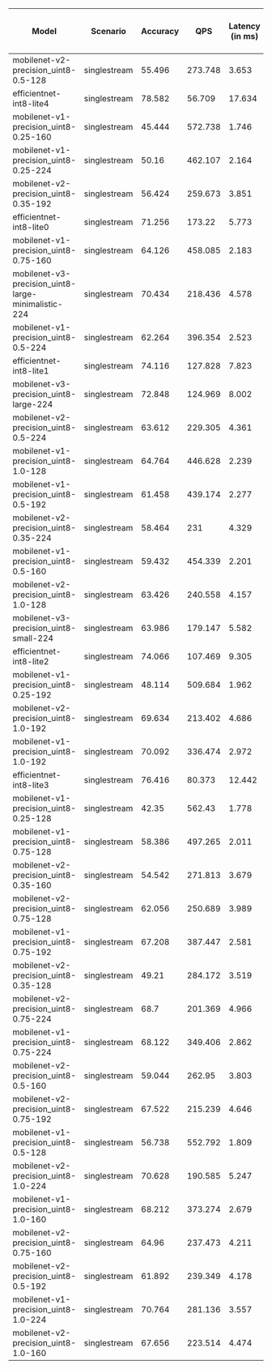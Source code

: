 | Model                                               | Scenario     |   Accuracy |     QPS |   Latency (in ms) | Power Efficiency (in samples/J)   |
|-----------------------------------------------------|--------------|------------|---------|-------------------|-----------------------------------|
| mobilenet-v2-precision_uint8-0.5-128                | singlestream |     55.496 | 273.748 |             3.653 |                                   |
| efficientnet-int8-lite4                             | singlestream |     78.582 |  56.709 |            17.634 |                                   |
| mobilenet-v1-precision_uint8-0.25-160               | singlestream |     45.444 | 572.738 |             1.746 |                                   |
| mobilenet-v1-precision_uint8-0.25-224               | singlestream |     50.16  | 462.107 |             2.164 |                                   |
| mobilenet-v2-precision_uint8-0.35-192               | singlestream |     56.424 | 259.673 |             3.851 |                                   |
| efficientnet-int8-lite0                             | singlestream |     71.256 | 173.22  |             5.773 |                                   |
| mobilenet-v1-precision_uint8-0.75-160               | singlestream |     64.126 | 458.085 |             2.183 |                                   |
| mobilenet-v3-precision_uint8-large-minimalistic-224 | singlestream |     70.434 | 218.436 |             4.578 |                                   |
| mobilenet-v1-precision_uint8-0.5-224                | singlestream |     62.264 | 396.354 |             2.523 |                                   |
| efficientnet-int8-lite1                             | singlestream |     74.116 | 127.828 |             7.823 |                                   |
| mobilenet-v3-precision_uint8-large-224              | singlestream |     72.848 | 124.969 |             8.002 |                                   |
| mobilenet-v2-precision_uint8-0.5-224                | singlestream |     63.612 | 229.305 |             4.361 |                                   |
| mobilenet-v1-precision_uint8-1.0-128                | singlestream |     64.764 | 446.628 |             2.239 |                                   |
| mobilenet-v1-precision_uint8-0.5-192                | singlestream |     61.458 | 439.174 |             2.277 |                                   |
| mobilenet-v2-precision_uint8-0.35-224               | singlestream |     58.464 | 231     |             4.329 |                                   |
| mobilenet-v1-precision_uint8-0.5-160                | singlestream |     59.432 | 454.339 |             2.201 |                                   |
| mobilenet-v2-precision_uint8-1.0-128                | singlestream |     63.426 | 240.558 |             4.157 |                                   |
| mobilenet-v3-precision_uint8-small-224              | singlestream |     63.986 | 179.147 |             5.582 |                                   |
| efficientnet-int8-lite2                             | singlestream |     74.066 | 107.469 |             9.305 |                                   |
| mobilenet-v1-precision_uint8-0.25-192               | singlestream |     48.114 | 509.684 |             1.962 |                                   |
| mobilenet-v2-precision_uint8-1.0-192                | singlestream |     69.634 | 213.402 |             4.686 |                                   |
| mobilenet-v1-precision_uint8-1.0-192                | singlestream |     70.092 | 336.474 |             2.972 |                                   |
| efficientnet-int8-lite3                             | singlestream |     76.416 |  80.373 |            12.442 |                                   |
| mobilenet-v1-precision_uint8-0.25-128               | singlestream |     42.35  | 562.43  |             1.778 |                                   |
| mobilenet-v1-precision_uint8-0.75-128               | singlestream |     58.386 | 497.265 |             2.011 |                                   |
| mobilenet-v2-precision_uint8-0.35-160               | singlestream |     54.542 | 271.813 |             3.679 |                                   |
| mobilenet-v2-precision_uint8-0.75-128               | singlestream |     62.056 | 250.689 |             3.989 |                                   |
| mobilenet-v1-precision_uint8-0.75-192               | singlestream |     67.208 | 387.447 |             2.581 |                                   |
| mobilenet-v2-precision_uint8-0.35-128               | singlestream |     49.21  | 284.172 |             3.519 |                                   |
| mobilenet-v2-precision_uint8-0.75-224               | singlestream |     68.7   | 201.369 |             4.966 |                                   |
| mobilenet-v1-precision_uint8-0.75-224               | singlestream |     68.122 | 349.406 |             2.862 |                                   |
| mobilenet-v2-precision_uint8-0.5-160                | singlestream |     59.044 | 262.95  |             3.803 |                                   |
| mobilenet-v2-precision_uint8-0.75-192               | singlestream |     67.522 | 215.239 |             4.646 |                                   |
| mobilenet-v1-precision_uint8-0.5-128                | singlestream |     56.738 | 552.792 |             1.809 |                                   |
| mobilenet-v2-precision_uint8-1.0-224                | singlestream |     70.628 | 190.585 |             5.247 |                                   |
| mobilenet-v1-precision_uint8-1.0-160                | singlestream |     68.212 | 373.274 |             2.679 |                                   |
| mobilenet-v2-precision_uint8-0.75-160               | singlestream |     64.96  | 237.473 |             4.211 |                                   |
| mobilenet-v2-precision_uint8-0.5-192                | singlestream |     61.892 | 239.349 |             4.178 |                                   |
| mobilenet-v1-precision_uint8-1.0-224                | singlestream |     70.764 | 281.136 |             3.557 |                                   |
| mobilenet-v2-precision_uint8-1.0-160                | singlestream |     67.656 | 223.514 |             4.474 |                                   |